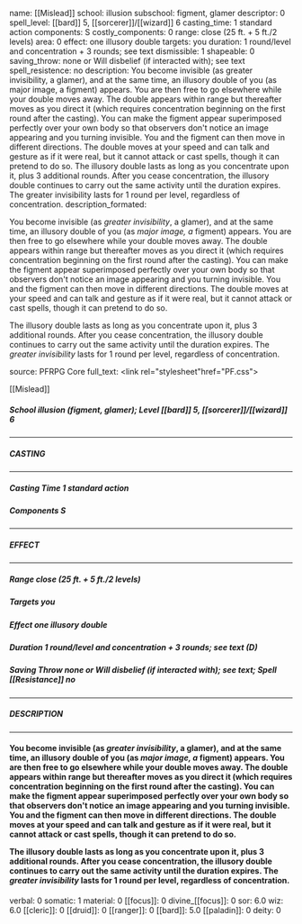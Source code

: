 name: [[Mislead]]
school: illusion
subschool: figment, glamer
descriptor: 0
spell_level: [[bard]] 5, [[sorcerer]]/[[wizard]] 6
casting_time: 1 standard action
components: S
costly_components: 0
range: close (25 ft. + 5 ft./2 levels)
area: 0
effect: one illusory double
targets: you
duration: 1 round/level  and concentration + 3 rounds; see text
dismissible: 1
shapeable: 0
saving_throw: none or Will disbelief (if interacted with); see text
spell_resistence: no
description: You become invisible (as greater invisibility, a glamer), and at the same time, an illusory double of you (as major image, a figment) appears. You are then free to go elsewhere while your double moves away. The double appears within range but thereafter moves as you direct it (which requires concentration beginning on the first round after the casting). You can make the figment appear superimposed perfectly over your own body so that observers don't notice an image appearing and you turning invisible. You and the figment can then move in different directions. The double moves at your speed and can talk and gesture as if it were real, but it cannot attack or cast spells, though it can pretend to do so.  The illusory double lasts as long as you concentrate upon it, plus 3 additional rounds. After you cease concentration, the illusory double continues to carry out the same activity until the duration expires. The greater invisibility lasts for 1 round per level, regardless of concentration.
description_formated: <p>You become invisible (as <i>greater invisibility</i>, a glamer), and at the same time, an illusory double of you (as <i>major image, a</i> figment) appears. You are then free to go elsewhere while your double moves away. The double appears within range but thereafter moves as you direct it (which requires concentration beginning on the first round after the casting). You can make the figment appear superimposed perfectly over your own body so that observers don't notice an image appearing and you turning invisible. You and the figment can then move in different directions. The double moves at your speed and can talk and gesture as if it were real, but it cannot attack or cast spells, though it can pretend to do so.</p><p>The illusory double lasts as long as you concentrate upon it, plus 3 additional rounds. After you cease concentration, the illusory double continues to carry out the same activity until the duration expires. The <i>greater invisibility</i> lasts for 1 round per level, regardless of concentration.</p>
source: PFRPG Core
full_text: <link rel="stylesheet"href="PF.css"><div class="heading"><p class="alignleft">[[Mislead]]</p><div style="clear: both;"></div></div><div><h5><b>School </b>illusion (figment, glamer); <b>Level </b>[[bard]] 5, [[sorcerer]]/[[wizard]] 6</h5></div><hr/><div><h5><b>CASTING</b></h5></div><hr/><div><h5><b>Casting Time </b>1 standard action</h5><h5><b>Components </b>S</h5></div><hr/><div><h5><b>EFFECT</b></h5></div><hr/><div><h5><b>Range </b>close (25 ft. + 5 ft./2 levels)</h5><h5><b>Targets </b>you</h5><h5><b>Effect </b>one illusory double</h5><h5><b>Duration </b>1 round/level  and concentration + 3 rounds; see text (D)</h5><h5><b>Saving Throw </b>none or Will disbelief (if interacted with); see text; <b>Spell [[Resistance]] </b>no</h5></div><hr/><div><h5><b>DESCRIPTION</b></h5></div><hr/><div><h4><p>You become invisible (as <i>greater invisibility</i>, a glamer), and at the same time, an illusory double of you (as <i>major image, a</i> figment) appears. You are then free to go elsewhere while your double moves away. The double appears within range but thereafter moves as you direct it (which requires concentration beginning on the first round after the casting). You can make the figment appear superimposed perfectly over your own body so that observers don't notice an image appearing and you turning invisible. You and the figment can then move in different directions. The double moves at your speed and can talk and gesture as if it were real, but it cannot attack or cast spells, though it can pretend to do so.</p><p>The illusory double lasts as long as you concentrate upon it, plus 3 additional rounds. After you cease concentration, the illusory double continues to carry out the same activity until the duration expires. The <i>greater invisibility</i> lasts for 1 round per level, regardless of concentration.</p></h4></div>
verbal: 0
somatic: 1
material: 0
[[focus]]: 0
divine_[[focus]]: 0
sor: 6.0
wiz: 6.0
[[cleric]]: 0
[[druid]]: 0
[[ranger]]: 0
[[bard]]: 5.0
[[paladin]]: 0
deity: 0
